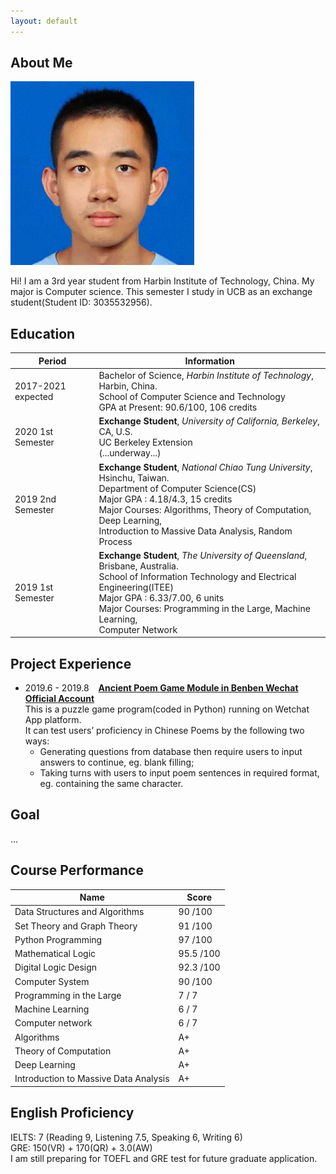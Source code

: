```yaml
---
layout: default
---
```

## About Me

<img class="profile-picture" src="yiming.jpg">

Hi! I am a 3rd year student from Harbin Institute of Technology, China. My major is Computer science. 
This semester I study in UCB as an exchange student(Student ID: 3035532956).

## Education

|Period|Information|
| ---- | ---- |
|2017-2021 expected| Bachelor of Science, *Harbin Institute of Technology*, Harbin, China.<br>School of Computer Science and Technology<br>GPA at Present: 90.6/100, 106 credits|
|2020 1st Semester| **Exchange Student**, *University of California, Berkeley*, CA, U.S.<br>UC Berkeley Extension<br>(...underway...)|
|2019 2nd Semester| **Exchange Student**, *National Chiao Tung University*, Hsinchu, Taiwan.<br>Department of Computer Science(CS)<br>Major GPA : 4.18/4.3, 15 credits<br>Major Courses: Algorithms, Theory of Computation, Deep Learning, <br>Introduction to Massive Data Analysis, Random Process|
|2019 1st Semester| **Exchange Student**, *The University of Queensland*, Brisbane, Australia.<br>School of Information Technology and Electrical Engineering(ITEE)<br>Major GPA : 6.33/7.00, 6 units<br>Major Courses: Programming in the Large, Machine Learning,<br>Computer Network|

## Project Experience

* 2019.6 - 2019.8 &ensp; [**Ancient Poem Game Module in Benben Wechat Official Account**](https://mp.weixin.qq.com/s/2Zm4-xkUq_A3d0qjn1FN_Q)  
This is a puzzle game program(coded in Python) running on Wetchat App platform.   
It can test users’ proficiency in Chinese Poems by the following two ways:
  - Generating questions from database then require users to input answers to continue, eg. blank filling;
  - Taking turns with users to input poem sentences in required format, eg. containing the same character.
  
## Goal
...

## Course Performance

|Name|Score|
| ---- | ---- |
|Data Structures and Algorithms|90 /100|
|Set Theory and Graph Theory|91 /100| 
|Python Programming|97 /100|  
|Mathematical Logic|95.5 /100|  
|Digital Logic Design|92.3 /100|  
|Computer System|90 /100 | 
|Programming in the Large|7 / 7|  
|Machine Learning|6 / 7|  
|Computer network|6 / 7|  
|Algorithms|A+|
|Theory of Computation|A+|
|Deep Learning|A+|
|Introduction to Massive Data Analysis|A+|


## English Proficiency

IELTS: 7 (Reading 9, Listening 7.5, Speaking 6, Writing 6)  
GRE: 150(VR) + 170(QR) + 3.0(AW)  
I am still preparing for TOEFL and GRE test for future graduate application.


